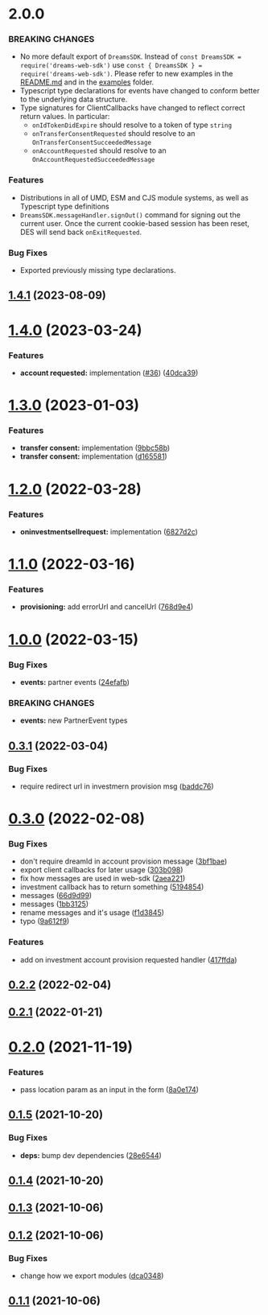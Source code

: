 # 2.0.0

### BREAKING CHANGES

- No more default export of `DreamsSDK`.
  Instead of `const DreamsSDK = require('dreams-web-sdk')` use
  `const { DreamsSDK } = require('dreams-web-sdk')`. Please refer to new
  examples in the [README.md](https://github.com/dreamstechnology/dreams-web-sdk/blob/v2.0.0/README.md)
  and in the [examples](https://github.com/dreamstechnology/dreams-web-sdk/blob/v2.0.0/examples) folder.
- Typescript type declarations for events have changed to conform better to the
  underlying data structure.
- Type signatures for ClientCallbacks have changed to reflect correct return
  values. In particular:
  - `onIdTokenDidExpire` should resolve to a token of type `string`
  - `onTransferConsentRequested` should resolve to an `OnTransferConsentSucceededMessage`
  - `onAccountRequested` should resolve to an `OnAccountRequestedSucceededMessage`

### Features

- Distributions in all of UMD, ESM and CJS module systems, as well as Typescript type definitions
- `DreamsSDK.messageHandler.signOut()` command for signing out the current user.
  Once the current cookie-based session has been reset, DES will send back
  `onExitRequested`.

### Bug Fixes

- Exported previously missing type declarations.

## [1.4.1](https://github.com/dreamstechnology/dreams-web-sdk/compare/v1.4.0...v1.4.1) (2023-08-09)

# [1.4.0](https://github.com/dreamstechnology/dreams-web-sdk/compare/v1.3.0...v1.4.0) (2023-03-24)


### Features

* **account requested:** implementation ([#36](https://github.com/dreamstechnology/dreams-web-sdk/issues/36)) ([40dca39](https://github.com/dreamstechnology/dreams-web-sdk/commit/40dca394f7437062ea935fb15ecd27315ec8650b))

# [1.3.0](https://github.com/dreamstechnology/dreams-web-sdk/compare/v1.2.0...v1.3.0) (2023-01-03)


### Features

* **transfer consent:** implementation ([9bbc58b](https://github.com/dreamstechnology/dreams-web-sdk/commit/9bbc58b7cc896c2f938afd8648c45baf9d32194d))
* **transfer consent:** implementation ([d165581](https://github.com/dreamstechnology/dreams-web-sdk/commit/d16558104fd0e51670776a58a07e471aa43412d5))

# [1.2.0](https://github.com/dreamstechnology/dreams-web-sdk/compare/v1.1.0...v1.2.0) (2022-03-28)


### Features

* **oninvestmentsellrequest:** implementation ([6827d2c](https://github.com/dreamstechnology/dreams-web-sdk/commit/6827d2cc211099579b1fad212f1cf77c05437a96))

# [1.1.0](https://github.com/dreamstechnology/dreams-web-sdk/compare/v1.0.0...v1.1.0) (2022-03-16)


### Features

* **provisioning:** add errorUrl and cancelUrl ([768d9e4](https://github.com/dreamstechnology/dreams-web-sdk/commit/768d9e42c357d27715b7b5d0eb5738d127f2d614))

# [1.0.0](https://github.com/dreamstechnology/dreams-web-sdk/compare/v0.3.1...v1.0.0) (2022-03-15)


### Bug Fixes

* **events:** partner events ([24efafb](https://github.com/dreamstechnology/dreams-web-sdk/commit/24efafb516b2ccde40fe986f98c933d83dce1407))


### BREAKING CHANGES

* **events:** new PartnerEvent types

## [0.3.1](https://github.com/dreamstechnology/dreams-web-sdk/compare/v0.3.0...v0.3.1) (2022-03-04)


### Bug Fixes

* require redirect url in investmern provision msg ([baddc76](https://github.com/dreamstechnology/dreams-web-sdk/commit/baddc76344b6774fe29a526b3205baf78c9ec8e8))

# [0.3.0](https://github.com/dreamstechnology/dreams-web-sdk/compare/v0.2.2...v0.3.0) (2022-02-08)


### Bug Fixes

* don't require dreamId in account provision message ([3bf1bae](https://github.com/dreamstechnology/dreams-web-sdk/commit/3bf1baefee05d5628106a697525e222a2e2fb843))
* export client callbacks for later usage ([303b098](https://github.com/dreamstechnology/dreams-web-sdk/commit/303b0982143e64e6d6789a1cfa0d339e08222658))
* fix how messages are used in web-sdk ([2aea221](https://github.com/dreamstechnology/dreams-web-sdk/commit/2aea221cf1c74a6e2b6ebd24e8dff7756a8680ca))
* investment callback has to return something ([5194854](https://github.com/dreamstechnology/dreams-web-sdk/commit/51948543155a7cd1e0a7bff4e64dff9e4ed5eaa6))
* messages ([66d9d99](https://github.com/dreamstechnology/dreams-web-sdk/commit/66d9d9923ebfbc684bfaa1cad9d3e7b90ce2d903))
* messages ([1bb3125](https://github.com/dreamstechnology/dreams-web-sdk/commit/1bb312511e2e4f8d66f4bc1c3e5ddd2cdce5131b))
* rename messages and it's usage ([f1d3845](https://github.com/dreamstechnology/dreams-web-sdk/commit/f1d3845b45fb2c13682e7511abf711ccbb76712f))
* typo ([9a612f9](https://github.com/dreamstechnology/dreams-web-sdk/commit/9a612f911ba1c8f2390af365d14338c506c9e9ae))


### Features

* add on investment account provision requested handler ([417ffda](https://github.com/dreamstechnology/dreams-web-sdk/commit/417ffdaa10d554a03bfe1de1d418e232fd7c311c))

## [0.2.2](https://github.com/dreamstechnology/dreams-web-sdk/compare/v0.2.1...v0.2.2) (2022-02-04)

## [0.2.1](https://github.com/dreamstechnology/dreams-web-sdk/compare/v0.2.0...v0.2.1) (2022-01-21)

# [0.2.0](https://github.com/getdreams/dreams-web-sdk/compare/v0.1.5...v0.2.0) (2021-11-19)


### Features

* pass location param as an input in the form ([8a0e174](https://github.com/getdreams/dreams-web-sdk/commit/8a0e174f3895a3c8110af18a8d3895b3dc639dad))

## [0.1.5](https://github.com/getdreams/dreams-web-sdk/compare/v0.1.4...v0.1.5) (2021-10-20)


### Bug Fixes

* **deps:** bump dev dependencies ([28e6544](https://github.com/getdreams/dreams-web-sdk/commit/28e65440dded7ca4dff0d75b53ca1f55250a7bda))

## [0.1.4](https://github.com/getdreams/dreams-web-sdk/compare/v0.1.3...v0.1.4) (2021-10-20)

## [0.1.3](https://github.com/getdreams/dreams-web-sdk/compare/v0.1.2...v0.1.3) (2021-10-06)

## [0.1.2](https://github.com/getdreams/dreams-web-sdk/compare/v0.1.1...v0.1.2) (2021-10-06)


### Bug Fixes

* change how we export modules ([dca0348](https://github.com/getdreams/dreams-web-sdk/commit/dca03485dcba3935296f47eb0ff7bb39fc622a97))

## [0.1.1](https://github.com/getdreams/dreams-web-sdk/compare/v0.1.0...v0.1.1) (2021-10-06)
